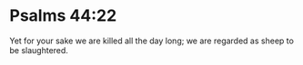 # Psalms 44:22

Yet for your sake we are killed all the day long; we are regarded as sheep to be slaughtered.
